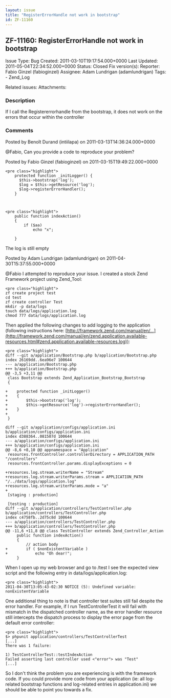 ```yaml
---
layout: issue
title: "RegisterErrorHandle not work in bootstrap"
id: ZF-11160
---
```


ZF-11160: RegisterErrorHandle not work in bootstrap
---------------------------------------------------

 Issue Type: Bug Created: 2011-03-10T19:17:54.000+0000 Last Updated: 2011-05-04T22:34:52.000+0000 Status: Closed Fix version(s): 
 Reporter:  Fabio Ginzel (fabioginzel)  Assignee:  Adam Lundrigan (adamlundrigan)  Tags: - Zend\_Log
 
 Related issues: 
 Attachments: 
### Description

If I call the Registererrorhandle from the bootstrap, it does not work on the errors that occur within the controller

 

 

### Comments

Posted by Benoît Durand (intiilapa) on 2011-03-13T14:36:24.000+0000

@Fabio, Can you provide a code to reproduce your problem?

 

 

Posted by Fabio Ginzel (fabioginzel) on 2011-03-15T19:49:22.000+0000

 
    <pre class="highlight">
        protected function _initLogger() {
          $this->bootstrap('log');
          $log = $this->getResource('log');
          $log->registerErrorHandler();
        }


 
    <pre class="highlight">
        public function indexAction()
        {   
            if ($aa)
                echo "x";
        
        }


The log is still empty

 

 

Posted by Adam Lundrigan (adamlundrigan) on 2011-04-30T15:37:55.000+0000

@Fabio I attempted to reproduce your issue. I created a stock Zend Framework project using Zend\_Tool:

 
    <pre class="highlight">
    zf create project test
    cd test
    zf create controller Test
    mkdir -p data/logs
    touch data/logs/application.log
    chmod 777 data/logs/application.log


Then applied the following changes to add logging to the application (following instructions here: [http://framework.zend.com/manual/en/…](http://framework.zend.com/manual/en/zend.application.available-resources.html#zend.application.available-resources.log)):

 
    <pre class="highlight">
    diff --git a/application/Bootstrap.php b/application/Bootstrap.php
    index 26169dd..6ea96e7 100644
    --- a/application/Bootstrap.php
    +++ b/application/Bootstrap.php
    @@ -3,5 +3,11 @@
     class Bootstrap extends Zend_Application_Bootstrap_Bootstrap
     {
    
    +    protected function _initLogger()
    +    {
    +        $this->bootstrap('log');
    +        $this->getResource('log')->registerErrorHandler();
    +    }
    +
     }
    
    diff --git a/application/configs/application.ini b/application/configs/application.ini
    index d388364..081507d 100644
    --- a/application/configs/application.ini
    +++ b/application/configs/application.ini
    @@ -8,6 +8,10 @@ appnamespace = "Application"
     resources.frontController.controllerDirectory = APPLICATION_PATH "/controllers"
     resources.frontController.params.displayExceptions = 0
    
    +resources.log.stream.writerName = "Stream"
    +resources.log.stream.writerParams.stream = APPLICATION_PATH "/../data/logs/application.log"
    +resources.log.stream.writerParams.mode = "a"
    +
     [staging : production]
    
     [testing : production]
    diff --git a/application/controllers/TestController.php b/application/controllers/TestController.php
    index c4758fb..2d75c8d 100644
    --- a/application/controllers/TestController.php
    +++ b/application/controllers/TestController.php
    @@ -11,6 +11,8 @@ class TestController extends Zend_Controller_Action
         public function indexAction()
         {
             // action body
    +        if ( $nonExistentVariable )
    +            echo "Oh dear!";
         }


When I open up my web browser and go to /test I see the expected view script and the following entry in data/logs/application.log:

 
    <pre class="highlight">
    2011-04-30T13:05:43-02:30 NOTICE (5): Undefined variable: nonExistentVariable


One additional thing to note is that controller test suites still fail despite the error handler. For example, if I run TestControllerTest it will fail with mismatch in the dispatched controller name, as the error handler resource still intercepts the dispatch process to display the error page from the default error controller:

 
    <pre class="highlight">
    $> phpunit application/controllers/TestControllerTest
    [...]
    There was 1 failure:
    
    1) TestControllerTest::testIndexAction
    Failed asserting last controller used <"error"> was "Test"
    [...]


So I don't think the problem you are experiencing is with the framework code. If you could provide more code from your application (ie: all log-related bootstrap functions and log-related entries in application.ini) we should be able to point you towards a fix.

 

 